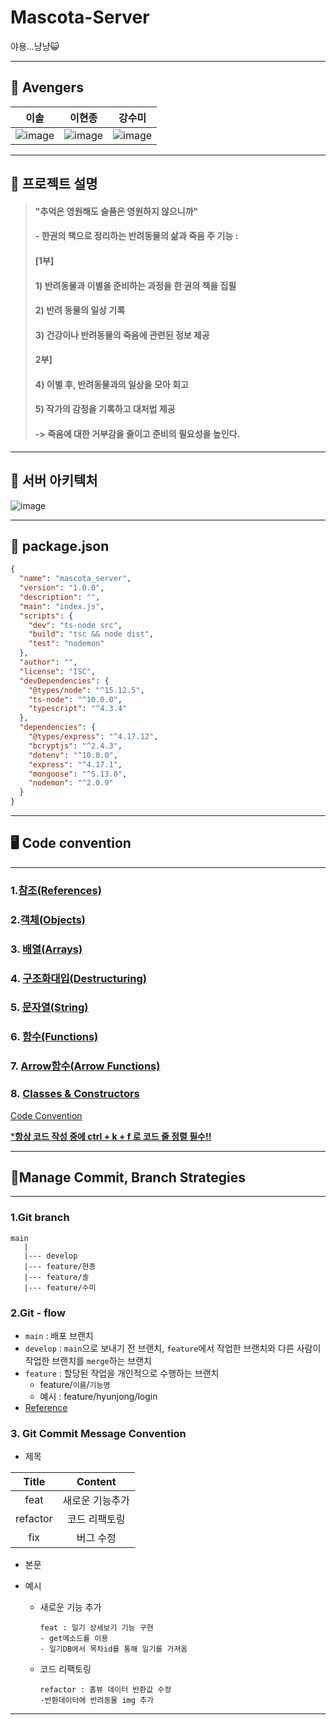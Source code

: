 # Mascota-Server
야용...냥냥😺

----------------------------------------------------

## :hammer: Avengers

|                             이솔                             |                            이현종                            |                            강수미                            |
| :----------------------------------------------------------: | :----------------------------------------------------------: | :----------------------------------------------------------: |
| ![image](https://user-images.githubusercontent.com/57162257/124487068-3c141680-dde9-11eb-97b3-ff82ab180239.png) | ![image](https://user-images.githubusercontent.com/57162257/124487598-e1c78580-dde9-11eb-8672-254506d3e484.png) | ![image](https://user-images.githubusercontent.com/57162257/124487807-189d9b80-ddea-11eb-88f1-4a1b2a04683d.png) |



----------------------------------------------------

## :panda_face: 프로젝트 설명

> #### "추억은 영원해도 슬픔은 영원하지 않으니까" 
>
> #### - 한권의 책으로 정리하는 반려동물의 삶과 죽음 주 기능 :  
>
> #### [1부] 
>
> #### 1) 반려동물과 이별을 준비하는 과정을 한 권의 책을 집필
>
> #### 2) 반려 동물의 일상 기록 
>
> #### 3) 건강이나 반려동물의 죽음에 관련된 정보 제공 
>
> 
>
> #### 2부] 
>
> #### 4) 이별 후, 반려동물과의 일상을 모아 회고 
>
> #### 5) 작가의 감정을 기록하고 대처법 제공 
>
> 
>
> #### -> 죽음에 대한 거부감을 줄이고 준비의 필요성을 높인다.



----------------------------------------------------

## :ice_cream: 서버 아키텍처

![image](https://user-images.githubusercontent.com/57162257/124490748-75e71c00-dded-11eb-86bd-3487d46a244f.png)

----------------------------------------------------

## :racehorse: package.json

```json
{
  "name": "mascota_server",
  "version": "1.0.0",
  "description": "",
  "main": "index.js",
  "scripts": {
    "dev": "ts-node src",
    "build": "tsc && node dist",
    "test": "nodemon"
  },
  "author": "",
  "license": "ISC",
  "devDependencies": {
    "@types/node": "^15.12.5",
    "ts-node": "^10.0.0",
    "typescript": "^4.3.4"
  },
  "dependencies": {
    "@types/express": "^4.17.12",
    "bcryptjs": "^2.4.3",
    "dotenv": "^10.0.0",
    "express": "^4.17.1",
    "mongoose": "^5.13.0",
    "nodemon": "^2.0.9"
  }
}

```

----------------------------------------------------

## 🖥 Code convention

-----------------------------

### 1.[참조(References)](https://github.com/tipjs/javascript-style-guide#%EC%B0%B8%EC%A1%B0references)

### 2.[객체(Objects)](https://github.com/tipjs/javascript-style-guide#%EC%98%A4%EB%B8%8C%EC%A0%9D%ED%8A%B8objects)

### 3. [ 배열(Arrays)](https://github.com/tipjs/javascript-style-guide#%EB%B0%B0%EC%97%B4arrays)

### 4. [구조화대입(Destructuring)](https://github.com/tipjs/javascript-style-guide#%EA%B5%AC%EC%A1%B0%ED%99%94%EB%8C%80%EC%9E%85destructuring)

### 5. [문자열(String)](https://github.com/tipjs/javascript-style-guide#%EB%AC%B8%EC%9E%90%EC%97%B4strings)

### 6.  [함수(Functions)](https://github.com/tipjs/javascript-style-guide#%EB%AC%B8%EC%9E%90%EC%97%B4strings)

### 7.  [Arrow함수(Arrow Functions)](https://github.com/tipjs/javascript-style-guide#arrow%ED%95%A8%EC%88%98arrow-functions)

### 8.  [Classes & Constructors](https://github.com/tipjs/javascript-style-guide#classes--constructors)



[Code Convention](https://github.com/tipjs/javascript-style-guide)

<u>***항상 코드 작성 중에 ctrl + k + f 로 코드 줄 정렬 필수!!**</u>

----------------------------------------------------

## 🤝Manage Commit, Branch Strategies

------------------------

### 1.Git branch

```
main
   |
   |--- develop
   |--- feature/현종
   |--- feature/솔
   |--- feature/수미
```

### 2.Git - flow

- `main` : 배포 브랜치
- `develop` : `main`으로 보내기 전 브랜치, `feature`에서 작업한 브랜치와 다른 사람이 작업한 브랜치를 `merge`하는 브랜치
- `feature` : 할당된 작업을 개인적으로 수행하는 브랜치
  - feature/`이름`/`기능명`
  - 예시 : feature/hyunjong/login
- [Reference](https://github.com/TeamMascota/Mascota-Android/wiki/1.-Git-%EC%82%AC%EC%9A%A9%EB%B2%95)

### 3. Git Commit Message Convention

- 제목

|  Title   |     Content     |
| :------: | :-------------: |
|   feat   | 새로운 기능추가 |
| refactor |  코드 리팩토링  |
|   fix    |    버그 수정    |

- 본문

- 예시

  - 새로운 기능 추가

    ```
    feat : 일기 상세보기 기능 구현
    - get메소드를 이용
    - 일기DB에서 목차id를 통해 일기를 가져옴
    ```

  - 코드 리팩토링

    ```
    refactor : 홈뷰 데이터 반환값 수정
    -반환데이터에 반려동물 img 추가
    ```

    

  



----------------------------------------------------
